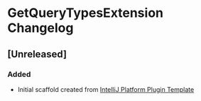 <!-- Keep a Changelog guide -> https://keepachangelog.com -->

# GetQueryTypesExtension Changelog

## [Unreleased]
### Added
- Initial scaffold created from [IntelliJ Platform Plugin Template](https://github.com/JetBrains/intellij-platform-plugin-template)
